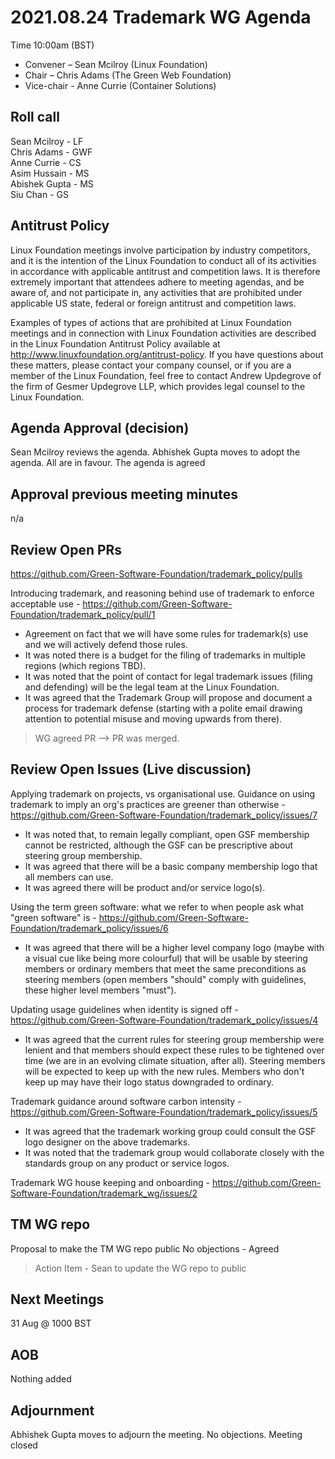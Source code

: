 # 2021.08.24 Trademark WG Agenda

Time 10:00am (BST)

- Convener –  Sean Mcilroy (Linux Foundation)
- Chair – Chris Adams (The Green Web Foundation)
- Vice-chair - Anne Currie (Container Solutions)
  
## Roll call
Sean Mcilroy - LF<br>
Chris Adams - GWF<br>
Anne Currie - CS<br>
Asim Hussain - MS<br>
Abishek Gupta - MS<br>
Siu Chan - GS<br>

  
## Antitrust Policy
Linux Foundation meetings involve participation by industry competitors, and it is the intention of the Linux Foundation to conduct all of its activities in accordance with applicable antitrust and competition laws. It is therefore extremely important that attendees adhere to meeting agendas, and be aware of, and not participate in, any activities that are prohibited under applicable US state, federal or foreign antitrust and competition laws.

Examples of types of actions that are prohibited at Linux Foundation meetings and in connection with Linux Foundation activities are described in the Linux Foundation Antitrust Policy available at http://www.linuxfoundation.org/antitrust-policy. If you have questions about these matters, please contact your company counsel, or if you are a member of the Linux Foundation, feel free to contact Andrew Updegrove of the firm of Gesmer Updegrove LLP, which provides legal counsel to the Linux Foundation.
  
## Agenda Approval (decision) 
Sean Mcilroy reviews the agenda. Abhishek Gupta moves to adopt the agenda. All are in favour. The agenda is agreed
  
## Approval previous meeting minutes
n/a

## Review Open PRs 

https://github.com/Green-Software-Foundation/trademark_policy/pulls

Introducing trademark, and reasoning behind use of trademark to enforce acceptable use - https://github.com/Green-Software-Foundation/trademark_policy/pull/1
- Agreement on fact that we will have some rules for trademark(s) use and we will actively defend those rules.
- It was noted there is a budget for the filing of trademarks in multiple regions (which regions TBD).
- It was noted that the point of contact for legal trademark issues (filing and defending) will be the legal team at the Linux Foundation.
- It was agreed that the Trademark Group will propose and document a process for trademark defense (starting with a polite email drawing attention to potential misuse and moving upwards from there).

> WG agreed PR --> PR was merged.

## Review Open Issues (Live discussion)

Applying trademark on projects, vs organisational use. Guidance on using trademark to imply an org's practices are greener than otherwise - https://github.com/Green-Software-Foundation/trademark_policy/issues/7
- It was noted that, to remain legally compliant, open GSF membership cannot be restricted, although the GSF can be prescriptive about steering group membership.
- It was agreed that there will be a basic company membership logo that all members can use.
- It was agreed there will be product and/or service logo(s).

Using the term green software: what we refer to when people ask what "green software" is - https://github.com/Green-Software-Foundation/trademark_policy/issues/6
- It was agreed that there will be a higher level company logo (maybe with a visual cue like being more colourful) that will be usable by steering members or ordinary members that meet the same preconditions as steering members (open members "should" comply with guidelines, these higher level members "must").

Updating usage guidelines when identity is signed off - https://github.com/Green-Software-Foundation/trademark_policy/issues/4<br>
- It was agreed that the current rules for steering group membership were lenient and that members should expect these rules to be tightened over time (we are in an evolving climate situation, after all). Steering members will be expected to keep up with the new rules. Members who don't keep up may have their logo status downgraded to ordinary.

Trademark guidance around software carbon intensity - https://github.com/Green-Software-Foundation/trademark_policy/issues/5
- It was agreed that the trademark working group could consult the GSF logo designer on the above trademarks.
- It was noted that the trademark group would collaborate closely with the standards group on any product or service logos.

Trademark WG house keeping and onboarding - https://github.com/Green-Software-Foundation/trademark_wg/issues/2

## TM WG repo
Proposal to make the TM WG repo public
No objections - Agreed
>Action Item - Sean to update the WG repo to public

## Next Meetings
31 Aug @ 1000 BST

## AOB
Nothing added

## Adjournment
Abhishek Gupta moves to adjourn the meeting. No objections. Meeting closed
